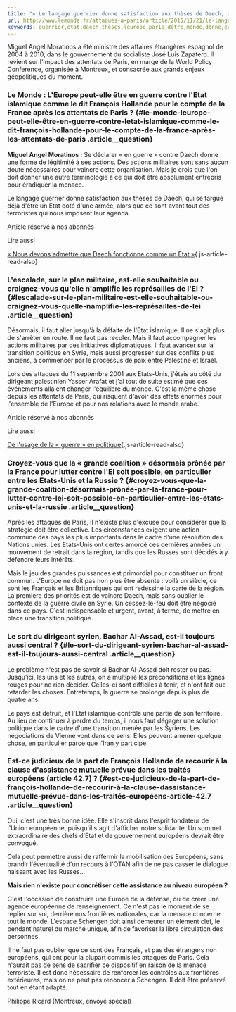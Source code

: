 ```yaml
---
title: "« Le langage guerrier donne satisfaction aux thèses de Daech, qui se targue d’être un Etat »"
url: http://www.lemonde.fr/attaques-a-paris/article/2015/11/21/le-langage-guerrier-donne-satisfaction-aux-theses-de-daech-qui-se-targue-d-etre-un-etat_4814949_4809495.html
keywords: guerrier,etat,daech,thèses,leurope,paris,dêtre,monde,donne,européens,targue,pays,guerre,faut,transition,cest,satisfaction,langage
---
```

Miguel Angel Moratinos a été ministre des affaires étrangères espagnol de 2004 à 2010, dans le gouvernement du socialiste José Luis Zapatero. Il revient sur l'impact des attentats de Paris, en marge de la World Policy Conference, organisée à Montreux, et consacrée aux grands enjeux géopolitiques du moment.

### Le Monde : L'Europe peut-elle être en guerre contre l'Etat islamique comme le dit François Hollande pour le compte de la France après les attentats de Paris ? {#le-monde-leurope-peut-elle-être-en-guerre-contre-letat-islamique-comme-le-dit-françois-hollande-pour-le-compte-de-la-france-après-les-attentats-de-paris .article__question}

**Miguel Angel Moratinos :** Se déclarer « en guerre » contre Daech donne une forme de légitimité à ses actions. Des actions militaires sont sans aucun doute nécessaires pour vaincre cette organisation. Mais je crois que l'on doit donner une autre terminologie à ce qui doit être absolument entrepris pour éradiquer la menace.

Le langage guerrier donne satisfaction aux thèses de Daech, qui se targue déjà d'être un Etat doté d'une armée, alors que ce sont avant tout des terroristes qui nous imposent leur agenda.

Article réservé à nos abonnés

Lire aussi

[« Nous devons admettre que Daech fonctionne comme un Etat »](https://www.lemonde.fr/idees/article/2015/11/20/il-est-urgent-de-changer-de-strategie-contre-daech_4813909_3232.html){.js-article-read-also}

### L'escalade, sur le plan militaire, est-elle souhaitable ou craignez-vous qu'elle n'amplifie les représailles de l'EI ? {#lescalade-sur-le-plan-militaire-est-elle-souhaitable-ou-craignez-vous-quelle-namplifie-les-représailles-de-lei .article__question}

Désormais, il faut aller jusqu'à la défaite de l'Etat islamique. Il ne s'agit plus de s'arrêter en route. Il ne faut pas reculer. Mais il faut accompagner les actions militaires par des initiatives diplomatiques. Il faut avancer sur la transition politique en Syrie, mais aussi progresser sur des conflits plus anciens, à commencer par le processus de paix entre Palestine et Israël.

Lors des attaques du 11 septembre 2001 aux Etats-Unis, j'étais au côté du dirigeant palestinien Yasser Arafat et j'ai tout de suite estimé que ces événements allaient changer l'équilibre du monde. C'est la même chose depuis les attentats de Paris, qui risquent d'avoir des effets énormes pour l'ensemble de l'Europe et pour nos relations avec le monde arabe.

Article réservé à nos abonnés

Lire aussi

[De l'usage de la « guerre » en politique](https://www.lemonde.fr/attaques-a-paris/article/2015/11/19/la-guerre-est-declaree_4813771_4809495.html){.js-article-read-also}

### Croyez-vous que la « grande coalition » désormais prônée par la France pour lutter contre l'EI soit possible, en particulier entre les Etats-Unis et la Russie ? {#croyez-vous-que-la-grande-coalition-désormais-prônée-par-la-france-pour-lutter-contre-lei-soit-possible-en-particulier-entre-les-etats-unis-et-la-russie .article__question}

Après les attaques de Paris, il n'existe plus d'excuse pour considérer que la stratégie doit être collective. Les circonstances exigent une action commune des pays les plus importants dans le cadre d'une résolution des Nations unies. Les Etats-Unis ont certes amorcé ces dernières années un mouvement de retrait dans la région, tandis que les Russes sont décidés à y défendre leurs intérêts.

Mais le jeu des grandes puissances est primordial pour constituer un front commun. L'Europe ne doit pas non plus être absente : voilà un siècle, ce sont les Français et les Britanniques qui ont redessiné la carte de la région. La première des priorités est de vaincre Daech, mais sans oublier le contexte de la guerre civile en Syrie. Un cessez-le-feu doit être négocié dans ce pays. C'est indispensable et urgent, avant, à terme, de mettre en place une transition politique.

### Le sort du dirigeant syrien, Bachar Al-Assad, est-il toujours aussi central ? {#le-sort-du-dirigeant-syrien-bachar-al-assad-est-il-toujours-aussi-central .article__question}

Le problème n'est pas de savoir si Bachar Al-Assad doit rester ou pas. Jusqu'ici, les uns et les autres, on a multiplié les préconditions et les lignes rouges pour ne rien décider. Celles-ci sont difficiles à tenir, et n'ont fait que retarder les choses. Entretemps, la guerre se prolonge depuis plus de quatre ans.

Le pays est détruit, et l'Etat islamique contrôle une partie de son territoire. Au lieu de continuer à perdre du temps, il nous faut dégager une solution politique dans le cadre d'une transition menée par les Syriens. Les négociations de Vienne vont dans ce sens. Elles peuvent amener quelque chose, en particulier parce que l'Iran y participe.

### Est-ce judicieux de la part de François Hollande de recourir à la clause d'assistance mutuelle prévue dans les traités européens (article 42.7) ? {#est-ce-judicieux-de-la-part-de-françois-hollande-de-recourir-à-la-clause-dassistance-mutuelle-prévue-dans-les-traités-européens-article-42.7 .article__question}

Oui, c'est une très bonne idée. Elle s'inscrit dans l'esprit fondateur de l'Union européenne, puisqu'il s'agit d'afficher notre solidarité. Un sommet extraordinaire des chefs d'Etat et de gouvernement européens devrait être convoqué.

Cela peut permettre aussi de raffermir la mobilisation des Européens, sans brandir l'éventualité d'un recours à l'OTAN afin de ne pas casser le dialogue naissant avec les Russes...

**Mais rien n'existe pour concrétiser cette assistance au niveau européen ?**

C'est l'occasion de construire une Europe de la défense, ou de créer une agence européenne de renseignement. Ce n'est pas le moment de se replier sur soi, derrière nos frontières nationales, car la menace concerne tout le monde. L'espace Schengen doit ainsi demeurer un élément clef, le pendant naturel du marché unique, afin de favoriser la libre circulation des personnes.

Il ne faut pas oublier que ce sont des Français, et pas des étrangers non européens, qui ont pour la plupart commis les attaques de Paris. Cela n'aurait pas de sens de sacrifier ce dispositif en raison de la menace terroriste. Il est donc nécessaire de renforcer les contrôles aux frontières extérieures, mais on ne peut pas renoncer à Schengen. Il doit être préservé tout en étant adapté.

Philippe Ricard (Montreux, envoyé spécial)
